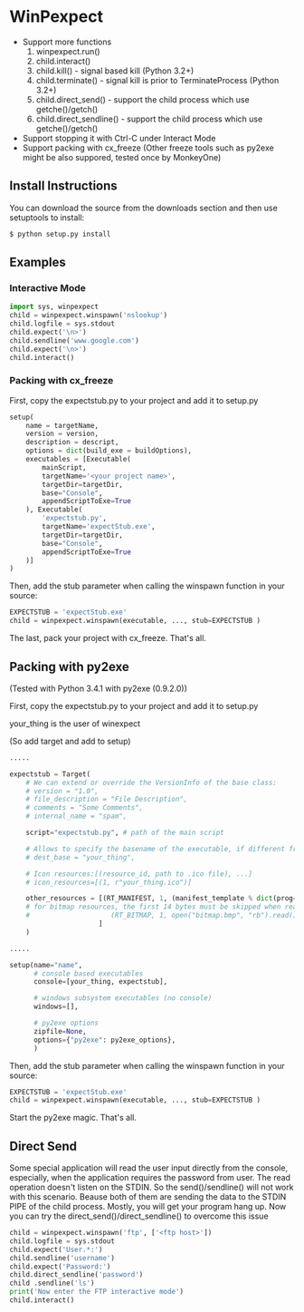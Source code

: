 # WinPexpect
- Support more functions
  1. winpexpect.run()
  2. child.interact()
  3. child.kill() - signal based kill (Python 3.2+)
  4. child.terminate() - signal kill is prior to TerminateProcess (Python 3.2+)
  5. child.direct_send() - support the child process which use getche()/getch()
  6. child.direct_sendline() - support the child process which use getche()/getch()
- Support stopping it with Ctrl-C under Interact Mode
- Support packing with cx_freeze (Other freeze tools such as py2exe might be also suppored, tested once by MonkeyOne)

## Install Instructions
You can download the source from the downloads section and then use setuptools to install:

```bash
$ python setup.py install
```

## Examples
### Interactive Mode

```python
import sys, winpexpect
child = winpexpect.winspawn('nslookup')
child.logfile = sys.stdout
child.expect('\n>')
child.sendline('www.google.com')
child.expect('\n>')
child.interact()
```

### Packing with cx_freeze
First, copy the expectstub.py to your project and add it to setup.py

```python
setup(
    name = targetName,
    version = version,
    description = descript,
    options = dict(build_exe = buildOptions),
    executables = [Executable(
        mainScript,
        targetName='<your project name>',
        targetDir=targetDir,
        base="Console",
        appendScriptToExe=True
    ), Executable(
        'expectstub.py',
        targetName='expectStub.exe',
        targetDir=targetDir,
        base="Console",
        appendScriptToExe=True
    )]
)
```
Then, add the stub parameter when calling the winspawn function in your source:

```python
EXPECTSTUB = 'expectStub.exe'
child = winpexpect.winspawn(executable, ..., stub=EXPECTSTUB )
```

The last, pack your project with cx_freeze. That's all.

## Packing with py2exe
(Tested with Python 3.4.1 with py2exe (0.9.2.0))

First, copy the expectstub.py to your project and add it to setup.py

your_thing is the user of winexpect

(So add target and add to setup)

```python
.....

expectstub = Target(
    # We can extend or override the VersionInfo of the base class:
    # version = "1.0",
    # file_description = "File Description",
    # comments = "Some Comments",
    # internal_name = "spam",

    script="expectstub.py", # path of the main script

    # Allows to specify the basename of the executable, if different from 'your_thing'
    # dest_base = "your_thing",

    # Icon resources:[(resource_id, path to .ico file), ...]
    # icon_resources=[(1, r"your_thing.ico")]

    other_resources = [(RT_MANIFEST, 1, (manifest_template % dict(prog="expectstub", level="asInvoker")).encode("utf-8")),
    # for bitmap resources, the first 14 bytes must be skipped when reading the file:
    #                    (RT_BITMAP, 1, open("bitmap.bmp", "rb").read()[14:]),
                      ]
    )

.....

setup(name="name",
      # console based executables
      console=[your_thing, expectstub],

      # windows subsystem executables (no console)
      windows=[],

      # py2exe options
      zipfile=None,
      options={"py2exe": py2exe_options},
      )
```
Then, add the stub parameter when calling the winspawn function in your source:

```python
EXPECTSTUB = 'expectStub.exe'
child = winpexpect.winspawn(executable, ..., stub=EXPECTSTUB )
```
Start the py2exe magic. That's all.

## Direct Send
Some special application will read the user input directly from the console, especially, when the application requires the password from user. The read operation doesn't listen on the STDIN. So the send()/sendline() will not work with this scenario. Beause both of them are sending the data to the STDIN PIPE of the child process. Mostly, you will get your program hang up. Now you can try the direct_send()/direct_sendline() to overcome this issue

```python
child = winpexpect.winspawn('ftp', ['<ftp host>'])
child.logfile = sys.stdout
child.expect('User.*:')
child.sendline('username')
child.expect('Password:')
child.direct_sendline('password')
child .sendline('ls')
print('Now enter the FTP interactive mode')
child.interact()
```
